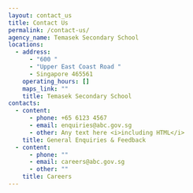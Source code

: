 ```yaml
---
layout: contact_us
title: Contact Us
permalink: /contact-us/
agency_name: Temasek Secondary School
locations:
  - address:
      - "600 "
      - "Upper East Coast Road "
      - Singapore 465561
    operating_hours: []
    maps_link: ""
    title: Temasek Secondary School
contacts:
  - content:
      - phone: +65 6123 4567
      - email: enquiries@abc.gov.sg
      - other: Any text here <i>including HTML</i>
    title: General Enquiries & Feedback
  - content:
      - phone: ""
      - email: careers@abc.gov.sg
      - other: ""
    title: Careers
---
```

